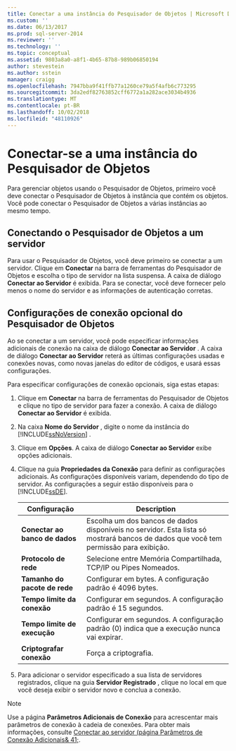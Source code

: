```yaml
---
title: Conectar a uma instância do Pesquisador de Objetos | Microsoft Docs
ms.custom: ''
ms.date: 06/13/2017
ms.prod: sql-server-2014
ms.reviewer: ''
ms.technology: ''
ms.topic: conceptual
ms.assetid: 9803a8a0-a8f1-4b65-87b8-989b06850194
author: stevestein
ms.author: sstein
manager: craigg
ms.openlocfilehash: 7947bba9f41ffb77a1260ce79a5f4afb6c773295
ms.sourcegitcommit: 3da2edf82763852cff6772a1a282ace3034b4936
ms.translationtype: MT
ms.contentlocale: pt-BR
ms.lasthandoff: 10/02/2018
ms.locfileid: "48110926"
---
```

# <a name="connect-to-an-instance-from-object-explorer"></a>Conectar-se a uma instância do Pesquisador de Objetos
  Para gerenciar objetos usando o Pesquisador de Objetos, primeiro você deve conectar o Pesquisador de Objetos à instância que contém os objetos. Você pode conectar o Pesquisador de Objetos a várias instâncias ao mesmo tempo.  
  
## <a name="connecting-object-explorer-to-a-server"></a>Conectando o Pesquisador de Objetos a um servidor  
 Para usar o Pesquisador de Objetos, você deve primeiro se conectar a um servidor. Clique em **Conectar** na barra de ferramentas do Pesquisador de Objetos e escolha o tipo de servidor na lista suspensa. A caixa de diálogo **Conectar ao Servidor** é exibida. Para se conectar, você deve fornecer pelo menos o nome do servidor e as informações de autenticação corretas.  
  
## <a name="optional-object-explorer-connection-settings"></a>Configurações de conexão opcional do Pesquisador de Objetos  
 Ao se conectar a um servidor, você pode especificar informações adicionais de conexão na caixa de diálogo **Conectar ao Servidor** . A caixa de diálogo **Conectar ao Servidor** reterá as últimas configurações usadas e conexões novas, como novas janelas do editor de códigos, e usará essas configurações.  
  
 Para especificar configurações de conexão opcionais, siga estas etapas:  
  
1.  Clique em **Conectar** na barra de ferramentas do Pesquisador de Objetos e clique no tipo de servidor para fazer a conexão. A caixa de diálogo **Conectar ao Servidor** é exibida.  
  
2.  Na caixa **Nome do Servidor** , digite o nome da instância do [!INCLUDE[ssNoVersion](../../includes/ssnoversion-md.md)] .  
  
3.  Clique em **Opções**. A caixa de diálogo **Conectar ao Servidor** exibe opções adicionais.  
  
4.  Clique na guia **Propriedades da Conexão** para definir as configurações adicionais. As configurações disponíveis variam, dependendo do tipo de servidor. As configurações a seguir estão disponíveis para o [!INCLUDE[ssDE](../../includes/ssde-md.md)].  
  
    |Configuração|Description|  
    |-------------|-----------------|  
    |**Conectar ao banco de dados**|Escolha um dos bancos de dados disponíveis no servidor. Esta lista só mostrará bancos de dados que você tem permissão para exibição.|  
    |**Protocolo de rede**|Selecione entre Memória Compartilhada, TCP/IP ou Pipes Nomeados.|  
    |**Tamanho do pacote de rede**|Configurar em bytes. A configuração padrão é 4096 bytes.|  
    |**Tempo limite da conexão**|Configurar em segundos. A configuração padrão é 15 segundos.|  
    |**Tempo limite de execução**|Configurar em segundos. A configuração padrão (0) indica que a execução nunca vai expirar.|  
    |**Criptografar conexão**|Força a criptografia.|  
  
5.  Para adicionar o servidor especificado a sua lista de servidores registrados, clique na guia **Servidor Registrado** , clique no local em que você deseja exibir o servidor novo e conclua a conexão.  
  
> [!NOTE]  
>  Use a página **Parâmetros Adicionais de Conexão** para acrescentar mais parâmetros de conexão à cadeia de conexões. Para obter mais informações, consulte [Conectar ao servidor &#40;página Parâmetros de Conexão Adicionais& 41;](../../database-engine/connect-to-server-additional-connection-parameters-page.md).  
  
  
